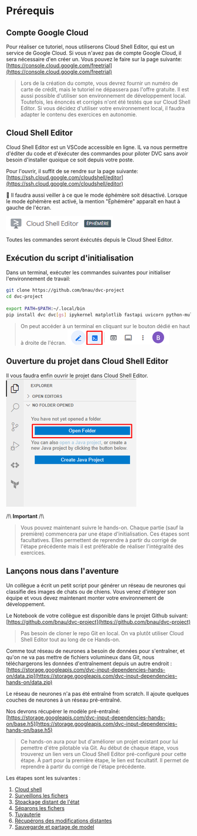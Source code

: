 # Prérequis

## Compte Google Cloud

Pour réaliser ce tutoriel, nous utiliserons Cloud Shell Editor, qui est un service de Google Cloud.
Si vous n'avez pas de compte Google Cloud, il sera nécessaire d'en créer un. Vous pouvez le faire sur la page suivante: [https://console.cloud.google.com/freetrial](https://console.cloud.google.com/freetrial)

> Lors de la création du compte, vous devrez fournir un numéro de carte de crédit,
> mais le tutoriel ne dépassera pas l'offre gratuite.
> Il est aussi possible d'utiliser son environnement de développement local.
> Toutefois, les énoncés et corrigés n'ont été testés que sur Cloud Shell Editor.
> Si vous décidez d'utiliser votre environnement local, il faudra adapter le contenu des exercices en autonomie.

## Cloud Shell Editor

Cloud Shell Editor est un VSCode accessible en ligne. IL va nous permettre d'éditer du code et d'éxécuter des commandes pour piloter DVC sans avoir besoin d'installer quoique ce soit depuis votre poste.

Pour l'ouvrir, il suffit de se rendre sur la page suivante: [https://ssh.cloud.google.com/cloudshell/editor](https://ssh.cloud.google.com/cloudshell/editor)

🚨 Il faudra aussi veiller à ce que le mode éphémère soit désactivé.
Lorsque le mode éphémère est activé, la mention "Éphémère" apparaît en haut à gauche de l'écran.

![screenshot_ephemeral](./docs/assets/00.ephemeral.png)

Toutes les commandes seront éxécutés depuis le Cloud Sheel Editor.

## Exécution du script d'initialisation

Dans un terminal, exécuter les commandes suivantes pour initialiser l'environnement de travail:

```bash
git clone https://github.com/bnau/dvc-project
cd dvc-project

export PATH=$PATH:~/.local/bin
pip install dvc dvc[gs] ipykernel matplotlib fastapi uvicorn python-multipart
```

> On peut accéder à un terminal en cliquant sur le bouton dédié en haut à droite de l'écran.
![screenshot_terminal](./docs/assets/00.terminal.png)

## Ouverture du projet dans Cloud Shell Editor

Il vous faudra enfin ouvrir le projet dans Cloud Shell Editor.
![screenshot_open](./docs/assets/00.open.png)

/!\ **Important** /!\

> Vous pouvez maintenant suivre le hands-on.
> Chaque partie (sauf la première) commencera par une étape d'initialisation.
> Ces étapes sont facultatives.
> Elles permettent de reprendre à partir du corrigé de l'étape précédente
> mais il est préférable de réaliser l'intégralité des exercices.

## Lançons nous dans l'aventure

Un collègue a écrit un petit script pour générer un réseau de neurones qui classifie des images de chats ou de chiens.
Vous venez d'intégrer son équipe et vous devez maintenant monter votre environnement de développement.

Le Notebook de votre collègue est disponible dans le projet Github suivant: [https://github.com/bnau/dvc-project](https://github.com/bnau/dvc-project)

> Pas besoin de cloner le repo Git en local. On va plutôt utiliser Cloud Shell Editor tout au long de ce Hands-on.

Comme tout réseau de neurones a besoin de données pour s'entraîner,
et qu'on ne va pas mettre de fichiers volumineux dans Git,
nous téléchargerons les données d'entraînement depuis un autre endroit : [https://storage.googleapis.com/dvc-input-dependencies-hands-on/data.zip](https://storage.googleapis.com/dvc-input-dependencies-hands-on/data.zip)

Le réseau de neurones n'a pas été entraîné from scratch.
Il ajoute quelques couches de neurones à un réseau pré-entraîné.

Nos devrons récupérer le modèle pré-entraîné: [https://storage.googleapis.com/dvc-input-dependencies-hands-on/base.h5](https://storage.googleapis.com/dvc-input-dependencies-hands-on/base.h5)

> Ce hands-on aura pour but d'améliorer un projet existant pour lui pemettre d'étre pilotable via Git.
> Au début de chaque étape, vous trouverez un lien vers un Cloud Shell Editor pré-configuré pour cette étape.
> À part pour la première étape, le lien est facultatif. Il permet de reprendre à partir du corrigé de l'étape précédente.

Les étapes sont les suivantes :

1. [Cloud shell](docs/01.first_step.md)
2. [Surveillons les fichers](docs/02.track_files.md)
3. [Stoackage distant de l'état](docs/03.remote-storage.md)
4. [Séparons les fichers](docs/04.split-file.md)
5. [Tuyauterie](docs/05.pipeline.md)
6. [Récupérons des modifications distantes](docs/06.pull-experiment.md)
7. [Sauvegarde et partage de model](docs/07.model-registry.md)
